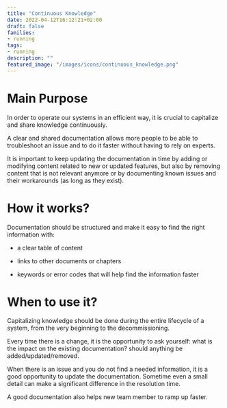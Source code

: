 ```yaml
---
title: "Continuous Knowledge"
date: 2022-04-12T16:12:21+02:00
draft: false
families:
- running
tags:
- running
description: ""
featured_image: "/images/icons/continuous_knowledge.png"
---
```


# Main Purpose

In order to operate our systems in an efficient way, it is crucial to capitalize and share knowledge continuously.

A clear and shared documentation allows more people to be able to troubleshoot an issue and to do it faster without having to rely on experts.

It is important to keep updating the documentation in time by adding or modifying content related to new or updated features, but also by removing content that is not relevant anymore or by documenting known issues and their workarounds (as long as they exist).



# How it works?

Documentation should be structured and make it easy to find the right information with:

* a clear table of content

* links to other documents or chapters

* keywords or error codes that will help find the information faster



# When to use it?

Capitalizing knowledge should be done during the entire lifecycle of a system, from the very beginning to the decommissioning.

Every time there is a change, it is the opportunity to ask yourself: what is the impact on the existing documentation? should anything be added/updated/removed.

When there is an issue and you do not find a needed information, it is a good opportunity to update the documentation. Sometime even a small detail can make a significant difference in the resolution time.

A good documentation also helps new team member to ramp up faster. 
